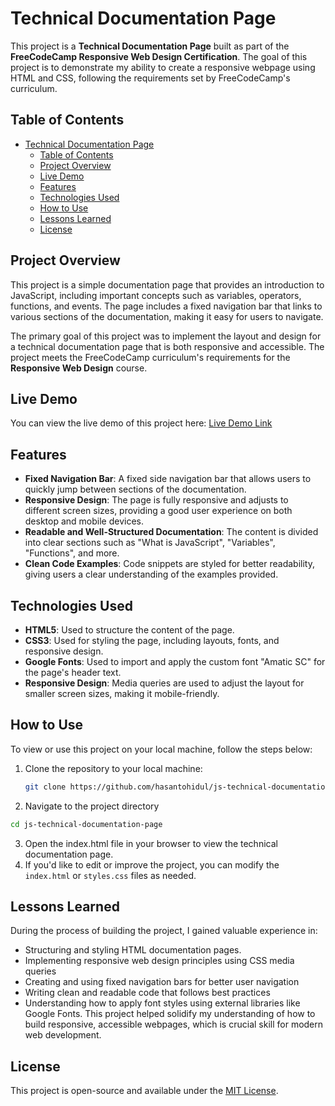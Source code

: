 # Technical Documentation Page

This project is a **Technical Documentation Page** built as part of the **FreeCodeCamp Responsive Web Design Certification**. The goal of this project is to demonstrate my ability to create a responsive webpage using HTML and CSS, following the requirements set by FreeCodeCamp's curriculum.

## Table of Contents

- [Technical Documentation Page](#technical-documentation-page)
  - [Table of Contents](#table-of-contents)
  - [Project Overview](#project-overview)
  - [Live Demo](#live-demo)
  - [Features](#features)
  - [Technologies Used](#technologies-used)
  - [How to Use](#how-to-use)
  - [Lessons Learned](#lessons-learned)
  - [License](#license)

## Project Overview

This project is a simple documentation page that provides an introduction to JavaScript, including important concepts such as variables, operators, functions, and events. The page includes a fixed navigation bar that links to various sections of the documentation, making it easy for users to navigate.

The primary goal of this project was to implement the layout and design for a technical documentation page that is both responsive and accessible. The project meets the FreeCodeCamp curriculum's requirements for the **Responsive Web Design** course.

## Live Demo

You can view the live demo of this project here: [Live Demo Link](https://hasantohidul-js-technical-document.netlify.app/)  

## Features

- **Fixed Navigation Bar**: A fixed side navigation bar that allows users to quickly jump between sections of the documentation.
- **Responsive Design**: The page is fully responsive and adjusts to different screen sizes, providing a good user experience on both desktop and mobile devices.
- **Readable and Well-Structured Documentation**: The content is divided into clear sections such as "What is JavaScript", "Variables", "Functions", and more.
- **Clean Code Examples**: Code snippets are styled for better readability, giving users a clear understanding of the examples provided.

## Technologies Used

- **HTML5**: Used to structure the content of the page.
- **CSS3**: Used for styling the page, including layouts, fonts, and responsive design.
- **Google Fonts**: Used to import and apply the custom font "Amatic SC" for the page's header text.
- **Responsive Design**: Media queries are used to adjust the layout for smaller screen sizes, making it mobile-friendly.

## How to Use

To view or use this project on your local machine, follow the steps below:

1. Clone the repository to your local machine:
   ```bash
   git clone https://github.com/hasantohidul/js-technical-documentation-page.git
   ```
2. Navigate to the project directory
 ```bash
 cd js-technical-documentation-page
 ```
3. Open the index.html file in your browser to view the technical documentation page.
4. If you'd like to edit or improve the project, you can modify the `index.html` or `styles.css` files as needed.


## Lessons Learned
During the process of building the project, I gained valuable experience in:
- Structuring and styling HTML documentation pages.
- Implementing responsive web design principles using CSS media queries
- Creating and using fixed navigation bars for better user navigation
- Writing clean and readable code that follows best practices
- Understanding how to apply font styles using external libraries like Google Fonts.
This project helped solidify my understanding of how to build responsive, accessible webpages, which is crucial skill for modern web development.

## License
This project is open-source and available under the [MIT License](LICENSE).